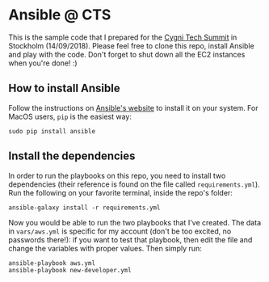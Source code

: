 # Ansible @ CTS

This is the sample code that I prepared for the [Cygni Tech Summit](https://cts.cygni.se) in Stockholm (14/09/2018).
Please feel free to clone this repo, install Ansible and play with the code. Don't forget to shut down all the EC2 instances when you're done! :)

## How to install Ansible

Follow the instructions on [Ansible's website](https://docs.ansible.com/ansible/latest/installation_guide/intro_installation.html) to install it on your system.
For MacOS users, `pip` is the easiest way:

```
sudo pip install ansible
```

## Install the dependencies

In order to run the playbooks on this repo, you need to install two dependencies (their reference is found on the file called `requirements.yml`).
Run the following on your favorite terminal, inside the repo's folder:

```
ansible-galaxy install -r requirements.yml
```

Now you would be able to run the two playbooks that I've created. The data in `vars/aws.yml` is specific for my account (don't be too excited, no passwords there!): if you want to test that playbook, then edit the file and change the variables with proper values.
Then simply run:

```
ansible-playbook aws.yml
ansible-playbook new-developer.yml
```
